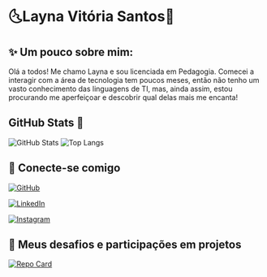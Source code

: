 
# 🌜Layna Vitória Santos🌛

## ✨ Um pouco sobre mim:

Olá a todos! Me chamo Layna e sou licenciada em Pedagogia. Comecei a interagir com a área de tecnologia tem poucos meses, então não tenho um vasto conhecimento das linguagens de TI, mas, ainda assim, estou procurando me aperfeiçoar e descobrir qual delas mais me encanta!

## GitHub Stats 🫣

![GitHub Stats](https://github-readme-stats.vercel.app/api?username=Layparkjoo&theme=neon&Show_color=000&border_color=ec2359&show_icons=true&icon_color=FFF&title_color=FFF&text_color=ec2359)  ![Top Langs](https://github-readme-stats-git-masterrstaa-rickstaa.vercel.app/api/top-langs/?username=Layparkjoo&bg_color=000&border_color=ec2359&title_color=FFF&text_color=ec2359)

## 📲 Conecte-se comigo 

[![GitHub](https://img.shields.io/badge/GitHub-100000?style=for-the-badge&logo=github&logoColor=white)](https://github.com/Layparkjoo)  

[![LinkedIn](https://img.shields.io/badge/LinkedIn-0077B5?style=for-the-badge&logo=linkedin&logoColor=white)](https://www.linkedin.com/in/layna-santos-8685a121b/)

[![Instagram](https://img.shields.io/badge/Instagram-100000?style=for-the-badge&logo=instagram)](https://www.instagram.com/parkjoo.min/)

## 🧮 Meus desafios e participações em projetos

[![Repo Card](https://github-readme-stats.vercel.app/api/pin/?username=Layparkjoo&repo=dio-lab-open-source&bg_color=000&border_color=ec2359&show_icons=true&icon_color=ec2359&title_color=FFF&text_color=ec2359)](https://github.com/Layparkjoo/dio-lab-open-source)
